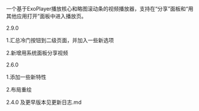 一个基于ExoPlayer播放核心和略图滚动条的视频播放器，支持在“分享”面板和“用其他应用打开”面板中进入播放页。

2.9.0

1.汇总冷门按钮到二级页面，并加入一些新选项

2.新增用系统面板分享视频

2.6.0

1.添加一些新特性

2.布局重绘



2.4.0 及更早版本见更新日志.md

